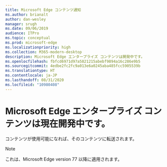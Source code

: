 ```yaml
---
title: Microsoft Edge コンテンツ通知
ms.author: brianalt
author: dan-wesley
manager: srugh
ms.date: 09/06/2019
audience: ITPro
ms.topic: conceptual
ms.prod: microsoft-edge
ms.localizationpriority: high
ms.collection: M365-modern-desktop
description: Microsoft Edge エンタープライズ コンテンツは開発中です。
ms.openlocfilehash: fbfcd6971d97a5821215abebf9894a16c286e9b5
ms.sourcegitcommit: 4edbe2fc2fc9a013e6a0245aba485fcc5905539b
ms.translationtype: HT
ms.contentlocale: ja-JP
ms.lasthandoff: 08/31/2020
ms.locfileid: "10980408"
---
```

# Microsoft Edge エンタープライズ コンテンツは現在開発中です。

コンテンツが使用可能になれば、そのコンテンツに転送されます。

> [!NOTE]
> これは、Microsoft Edge version 77 以降に適用されます。
